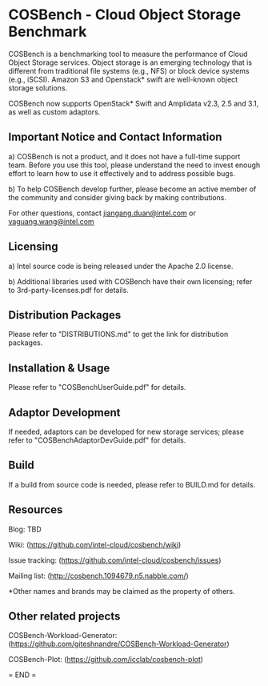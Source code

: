 COSBench - Cloud Object Storage Benchmark
=========================================

COSBench is a benchmarking tool to measure the performance of Cloud Object Storage services. Object storage is an 
emerging technology that is different from traditional file systems (e.g., NFS) or block device systems (e.g., iSCSI).
Amazon S3 and Openstack* swift are well-known object storage solutions.

COSBench now supports OpenStack* Swift and Amplidata v2.3, 2.5 and 3.1, as well as custom adaptors.


Important Notice and Contact Information
----------------------------------------

a) COSBench is not a product, and it does not have a full-time support team. Before you use this tool, please understand 
the need to invest enough effort to learn how to use it effectively and to address possible bugs.

b) To help COSBench develop further, please become an active member of the community and consider giving back by making 
contributions.

For other questions, contact jiangang.duan@intel.com or yaguang.wang@intel.com


Licensing
---------

a) Intel source code is being released under the Apache 2.0 license.

b) Additional libraries used with COSBench have their own licensing; refer to 3rd-party-licenses.pdf for details.


Distribution Packages
---------------------

Please refer to "DISTRIBUTIONS.md" to get the link for distribution packages.


Installation & Usage
--------------------

Please refer to "COSBenchUserGuide.pdf" for details.


Adaptor Development
-------------------
If needed, adaptors can be developed for new storage services; please refer to "COSBenchAdaptorDevGuide.pdf" for details.


Build
-----
If a build from source code is needed, please refer to BUILD.md for details.


Resources
---------
Blog: TBD

Wiki: (https://github.com/intel-cloud/cosbench/wiki)

Issue tracking: (https://github.com/intel-cloud/cosbench/issues)

Mailing list: (http://cosbench.1094679.n5.nabble.com/)


*Other names and brands may be claimed as the property of others.


Other related projects
----------------------
COSBench-Workload-Generator: (https://github.com/giteshnandre/COSBench-Workload-Generator)

COSBench-Plot: (https://github.com/icclab/cosbench-plot)


= END =
